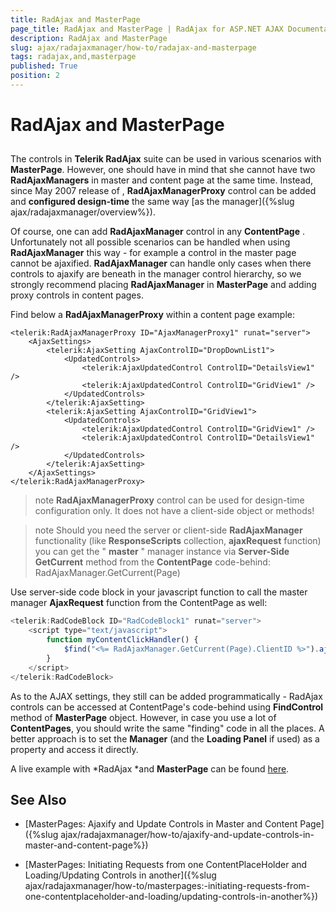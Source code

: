 ```yaml
---
title: RadAjax and MasterPage
page_title: RadAjax and MasterPage | RadAjax for ASP.NET AJAX Documentation
description: RadAjax and MasterPage
slug: ajax/radajaxmanager/how-to/radajax-and-masterpage
tags: radajax,and,masterpage
published: True
position: 2
---
```


# RadAjax and MasterPage



## 

The controls in **Telerik RadAjax** suite can be used in various scenarios with **MasterPage**. However, one should have in mind that she cannot have two **RadAjaxManagers** in master and content page at the same time. Instead, since May 2007 release of , **RadAjaxManagerProxy** control can be added and **configured design-time** the same way [as the manager]({%slug ajax/radajaxmanager/overview%}).

Of course, one can add **RadAjaxManager** control in any **ContentPage** . Unfortunately not all possible scenarios can be handled when using **RadAjaxManager** this way - for example a control in the master page cannot be ajaxified. **RadAjaxManager** can handle only cases when there controls to ajaxify are beneath in the manager control hierarchy, so we strongly recommend placing **RadAjaxManager** in **MasterPage** and adding proxy controls in content pages.

Find below a **RadAjaxManagerProxy** within a content page example:

````ASPNET
<telerik:RadAjaxManagerProxy ID="AjaxManagerProxy1" runat="server">
	<AjaxSettings>
	    <telerik:AjaxSetting AjaxControlID="DropDownList1">
	        <UpdatedControls>
	            <telerik:AjaxUpdatedControl ControlID="DetailsView1" />
	            <telerik:AjaxUpdatedControl ControlID="GridView1" />
	        </UpdatedControls>
	    </telerik:AjaxSetting>
	    <telerik:AjaxSetting AjaxControlID="GridView1">
	        <UpdatedControls>
	            <telerik:AjaxUpdatedControl ControlID="GridView1" />
	            <telerik:AjaxUpdatedControl ControlID="DetailsView1" />
	        </UpdatedControls>
	    </telerik:AjaxSetting>
	</AjaxSettings>
</telerik:RadAjaxManagerProxy>
````



>note  **RadAjaxManagerProxy** control can be used for design-time configuration only. It does not have a client-side object or methods!
>


>note Should you need the server or client-side **RadAjaxManager** functionality (like **ResponseScripts** collection, **ajaxRequest** function) you can get the " **master** " manager instance via **Server-Side**  **GetCurrent** method from the **ContentPage** code-behind:
>RadAjaxManager.GetCurrent(Page)
>


Use server-side code block in your javascript function to call the master manager **AjaxRequest** function from the ContentPage as well:

````JavaScript
<telerik:RadCodeBlock ID="RadCodeBlock1" runat="server">
	<script type="text/javascript">
	    function myContentClickHandler() {
	        $find("<%= RadAjaxManager.GetCurrent(Page).ClientID %>").ajaxRequest("content");
	    }
	</script>
</telerik:RadCodeBlock>
````



As to the AJAX settings, they still can be added programmatically - RadAjax controls can be accessed at ContentPage's code-behind using **FindControl** method of **MasterPage** object. However, in case you use a lot of **ContentPages**, you should write the same "finding" code in all the places. A better approach is to set the **Manager** (and the **Loading Panel** if used) as a property and access it directly.

A live example with *RadAjax *and **MasterPage** can be found [here](http://demos.telerik.com/aspnet-ajax/ajax/examples/manager/usercontrol/defaultcs.aspx).

## See Also

 * [MasterPages: Ajaxify and Update Controls in Master and Content Page]({%slug ajax/radajaxmanager/how-to/ajaxify-and-update-controls-in-master-and-content-page%})

 * [MasterPages: Initiating Requests from one ContentPlaceHolder and Loading/Updating Controls in another]({%slug ajax/radajaxmanager/how-to/masterpages:-initiating-requests-from-one-contentplaceholder-and-loading/updating-controls-in-another%})
